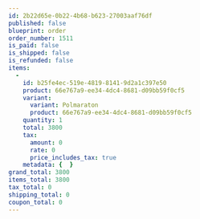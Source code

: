 ```yaml
---
id: 2b22d65e-0b22-4b68-b623-27003aaf76df
published: false
blueprint: order
order_number: 1511
is_paid: false
is_shipped: false
is_refunded: false
items:
  -
    id: b25fe4ec-519e-4819-8141-9d2a1c397e50
    product: 66e767a9-ee34-4dc4-8681-d09bb59f0cf5
    variant:
      variant: Polmaraton
      product: 66e767a9-ee34-4dc4-8681-d09bb59f0cf5
    quantity: 1
    total: 3800
    tax:
      amount: 0
      rate: 0
      price_includes_tax: true
    metadata: {  }
grand_total: 3800
items_total: 3800
tax_total: 0
shipping_total: 0
coupon_total: 0
---
```

